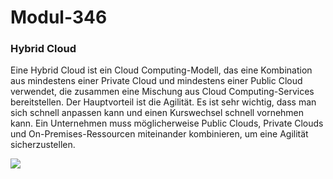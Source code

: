 # Modul-346
<h3>Hybrid Cloud</h3>
<p>Eine Hybrid Cloud ist ein Cloud Computing-Modell, das eine Kombination aus mindestens einer Private Cloud
  und mindestens einer Public Cloud verwendet, die zusammen eine  Mischung aus Cloud Computing-Services bereitstellen. 
Der Hauptvorteil ist die Agilität. Es ist sehr wichtig, dass man sich schnell anpassen kann und einen Kurswechsel schnell vornehmen kann.
Ein Unternehmen muss möglicherweise Public Clouds, Private Clouds und On-Premises-Ressourcen miteinander kombinieren, um eine Agilität sicherzustellen.</p>
  <img src=https://www.continum.net/wp-content/uploads/continum-hybrid-cloud.png ></img>
  
  


